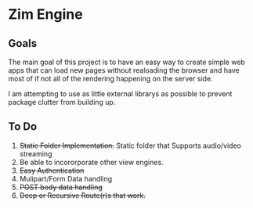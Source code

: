 # Zim Engine

## Goals
The main goal of this project is to have an easy way to create simple web apps that can load new pages without realoading the browser
and have most of if not all of the rendering happening on the server side. 

I am attempting to use as little external librarys as possible to prevent package clutter from building up.

## To Do
1) ~~Static Folder Implementation.~~ Static folder that Supports audio/video streaming
2) Be able to incororporate other view engines.
3) ~~Easy Authentication~~
4) Mulipart/Form Data handling
5) ~~POST body data handling~~
6) ~~Deep or Recursive Route(r)s that work.~~